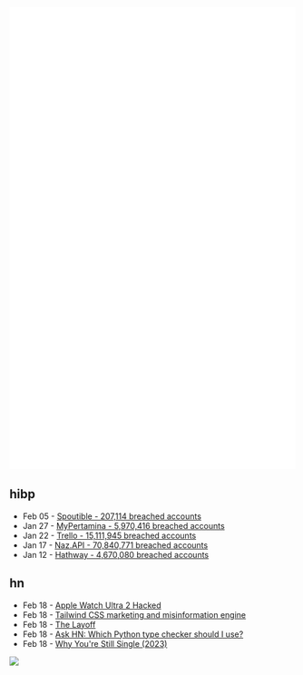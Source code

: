 ![Metrics](https://raw.githubusercontent.com/phixion/phixion/master/metrics.svg)

## hibp

<!--
for https://github.com/phixion/phixion/blob/main/.github/workflows/feeds.yml
-->
<!--START_SECTION:haveibeenpwnd-->
- Feb 05 - [Spoutible - 207,114 breached accounts](https://haveibeenpwned.com/PwnedWebsites#Spoutible)
- Jan 27 - [MyPertamina - 5,970,416 breached accounts](https://haveibeenpwned.com/PwnedWebsites#MyPertamina)
- Jan 22 - [Trello - 15,111,945 breached accounts](https://haveibeenpwned.com/PwnedWebsites#Trello)
- Jan 17 - [Naz.API - 70,840,771 breached accounts](https://haveibeenpwned.com/PwnedWebsites#NazApi)
- Jan 12 - [Hathway - 4,670,080 breached accounts](https://haveibeenpwned.com/PwnedWebsites#Hathway)
<!--END_SECTION:haveibeenpwnd-->

## hn

<!--
for https://github.com/phixion/phixion/blob/main/.github/workflows/feeds.yml
-->
<!--START_SECTION:hn-->
- Feb 18 - [Apple Watch Ultra 2 Hacked](https://discussions.apple.com/thread/255453237)
- Feb 18 - [Tailwind CSS marketing and misinformation engine](https://nuejs.org/blog/tailwind-misinformation-engine/)
- Feb 18 - [The Layoff](https://xeiaso.net/blog/2024/the-layoff/)
- Feb 18 - [Ask HN: Which Python type checker should I use?](https://news.ycombinator.com/item?id=39416443)
- Feb 18 - [Why You're Still Single (2023)](https://thezvi.substack.com/p/dating-roundup-1-this-is-why-youre)
<!--END_SECTION:hn-->

<!--
for https://yhype.me
-->
![](https://hit.yhype.me/github/profile?user_id=13013670)
